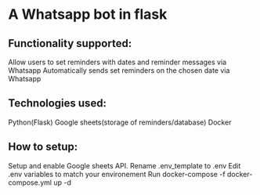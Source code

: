 # A Whatsapp bot in flask

## Functionality supported:
Allow users to set reminders with dates and reminder messages via Whatsapp
Automatically sends set reminders on the chosen date via Whatsapp

## Technologies used:
Python(Flask)
Google sheets(storage of reminders/database)
Docker


## How to setup:
Setup and enable Google sheets API. 
Rename .env_template to .env
Edit .env variables to match your environement
Run docker-compose -f docker-compose.yml up -d